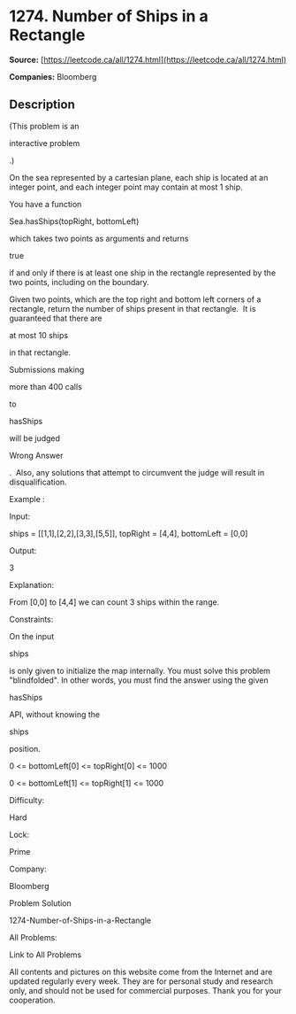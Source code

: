 # 1274. Number of Ships in a Rectangle

**Source:** [https://leetcode.ca/all/1274.html](https://leetcode.ca/all/1274.html)

**Companies:** Bloomberg

## Description

(This problem is an

interactive problem

.)

On the sea represented by a cartesian plane, each ship is located at an integer
                point, and each integer point may contain at most 1 ship.

You have a function

Sea.hasShips(topRight, bottomLeft)

which takes two
                points as arguments and returns

true

if and only if there is
                at least one ship in the rectangle represented by the two points, including on the
                boundary.

Given two points, which are the top right and bottom left corners of a rectangle,
                return the number of ships present in that rectangle.  It is guaranteed
                that there are

at most 10 ships

in that rectangle.

Submissions making

more than 400 calls

to

hasShips

will
                be judged

Wrong Answer

.  Also, any solutions that attempt to
                circumvent the judge will result in disqualification.

Example :

Input:

ships = [[1,1],[2,2],[3,3],[5,5]], topRight = [4,4], bottomLeft = [0,0]

Output:

3

Explanation:

From [0,0] to [4,4] we can count 3 ships within the range.

Constraints:

On the input

ships

is only given to initialize the map internally. You
                    must solve this problem "blindfolded". In other words, you must find the answer
                    using the given

hasShips

API, without knowing the

ships

position.

0 <= bottomLeft[0] <= topRight[0] <= 1000

0 <= bottomLeft[1] <= topRight[1] <= 1000

Difficulty:

Hard

Lock:

Prime

Company:

Bloomberg

Problem Solution

1274-Number-of-Ships-in-a-Rectangle

All Problems:

Link to All Problems

All contents and pictures on this website come from the Internet and are updated regularly every week. They are for personal study and research only, and should not be used for commercial purposes. Thank you for your cooperation.

